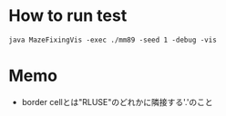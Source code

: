 # How to run test

```
java MazeFixingVis -exec ./mm89 -seed 1 -debug -vis
```

# Memo

* border cellとは"RLUSE"のどれかに隣接する'.'のこと
